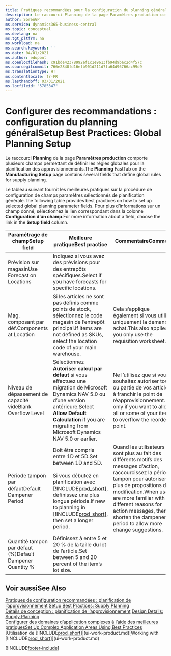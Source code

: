 ```yaml
---
title: Pratiques recommandées pour la configuration du planning général | Microsoft Docs
description: Le raccourci Planning de la page Paramètres production comporte plusieurs champs permettant de définir les règles globales pour la planification des approvisionnements.
author: SorenGP
ms.service: dynamics365-business-central
ms.topic: conceptual
ms.devlang: na
ms.tgt_pltfrm: na
ms.workload: na
ms.search.keywords: ''
ms.date: 04/01/2021
ms.author: edupont
ms.openlocfilehash: c91bde42378992ef1c1e9613fb94d9bac2d4f57c
ms.sourcegitcommit: 766e2840fd16efb901d211d7fa64d96766ac99d9
ms.translationtype: HT
ms.contentlocale: fr-FR
ms.lasthandoff: 03/31/2021
ms.locfileid: "5785347"
---
```

# <a name="setup-best-practices-global-planning-setup"></a><span data-ttu-id="84a46-103">Configurer des recommandations : configuration du planning général</span><span class="sxs-lookup"><span data-stu-id="84a46-103">Setup Best Practices: Global Planning Setup</span></span>
<span data-ttu-id="84a46-104">Le raccourci **Planning** de la page **Paramètres production** comporte plusieurs champs permettant de définir les règles globales pour la planification des approvisionnements.</span><span class="sxs-lookup"><span data-stu-id="84a46-104">The **Planning** FastTab on the **Manufacturing Setup** page contains several fields that define global rules for supply planning.</span></span>  

 <span data-ttu-id="84a46-105">Le tableau suivant fournit les meilleures pratiques sur la procédure de configuration de champs paramètres sélectionnés de planification générale.</span><span class="sxs-lookup"><span data-stu-id="84a46-105">The following table provides best practices on how to set up selected global planning parameter fields.</span></span> <span data-ttu-id="84a46-106">Pour plus d’informations sur un champ donné, sélectionnez le lien correspondant dans la colonne **Configuration d’un champ**.</span><span class="sxs-lookup"><span data-stu-id="84a46-106">For more information about a field, choose the link in the **Setup field** column.</span></span>  

|<span data-ttu-id="84a46-107">Paramétrage de champ</span><span class="sxs-lookup"><span data-stu-id="84a46-107">Setup field</span></span>|<span data-ttu-id="84a46-108">Meilleure pratique</span><span class="sxs-lookup"><span data-stu-id="84a46-108">Best practice</span></span>|<span data-ttu-id="84a46-109">Commentaire</span><span class="sxs-lookup"><span data-stu-id="84a46-109">Comment</span></span>|  
|-----------------|-------------------|-------------|  
|<span data-ttu-id="84a46-110">Prévision sur magasin</span><span class="sxs-lookup"><span data-stu-id="84a46-110">Use Forecast on Locations</span></span>|<span data-ttu-id="84a46-111">Indiquez si vous avez des prévisions pour des entrepôts spécifiques.</span><span class="sxs-lookup"><span data-stu-id="84a46-111">Select if you have forecasts for specific locations.</span></span>||  
|<span data-ttu-id="84a46-112">Mag. composant par déf.</span><span class="sxs-lookup"><span data-stu-id="84a46-112">Components at Location</span></span>|<span data-ttu-id="84a46-113">Si les articles ne sont pas définis comme points de stock, sélectionnez le code magasin de l’entrepôt principal.</span><span class="sxs-lookup"><span data-stu-id="84a46-113">If items are not defined as SKUs, select the location code of your main warehouse.</span></span>|<span data-ttu-id="84a46-114">Cela s’applique également si vous utilisez uniquement la demande achat.</span><span class="sxs-lookup"><span data-stu-id="84a46-114">This also applies if you only use the requisition worksheet.</span></span>|  
|<span data-ttu-id="84a46-115">Niveau de dépassement de capacité vide</span><span class="sxs-lookup"><span data-stu-id="84a46-115">Blank Overflow Level</span></span>|<span data-ttu-id="84a46-116">Sélectionnez **Autoriser calcul par défaut** si vous effectuez une migration de Microsoft Dynamics NAV 5.0 ou d’une version antérieure.</span><span class="sxs-lookup"><span data-stu-id="84a46-116">Select **Allow Default Calculation** if you are migrating from Microsoft Dynamics NAV 5.0 or earlier.</span></span>|<span data-ttu-id="84a46-117">Ne l’utilisez que si vous souhaitez autoriser tout ou partie de vos articles à franchir le point de réapprovisionnement.</span><span class="sxs-lookup"><span data-stu-id="84a46-117">Use only if you want to allow all or some of your items to overflow the reorder point.</span></span>|  
|<span data-ttu-id="84a46-118">Période tampon par défaut</span><span class="sxs-lookup"><span data-stu-id="84a46-118">Default Dampener Period</span></span>|<span data-ttu-id="84a46-119">Doit être compris entre 1D et 5D.</span><span class="sxs-lookup"><span data-stu-id="84a46-119">Set between 1D and 5D.</span></span><br /><br /> <span data-ttu-id="84a46-120">Si vous débutez en planification avec [!INCLUDE[prod_short](includes/prod_short.md)], définissez une plus longue période.</span><span class="sxs-lookup"><span data-stu-id="84a46-120">If new to planning in [!INCLUDE[prod_short](includes/prod_short.md)], then set a longer period.</span></span>|<span data-ttu-id="84a46-121">Quand les utilisateurs sont plus au fait des différents motifs des messages d’action, raccourcissez la période tampon pour autoriser plus de propositions de modification.</span><span class="sxs-lookup"><span data-stu-id="84a46-121">When users are more familiar with the different reasons for action messages, then shorten the dampener period to allow more change suggestions.</span></span>|  
|<span data-ttu-id="84a46-122">Quantité tampon par défaut (%)</span><span class="sxs-lookup"><span data-stu-id="84a46-122">Default Dampener Quantity %</span></span>|<span data-ttu-id="84a46-123">Définissez à entre 5 et 20 % de la taille du lot de l’article.</span><span class="sxs-lookup"><span data-stu-id="84a46-123">Set between 5 and 20 percent of the item’s lot size.</span></span>||  

## <a name="see-also"></a><span data-ttu-id="84a46-124">Voir aussi</span><span class="sxs-lookup"><span data-stu-id="84a46-124">See Also</span></span>  
 <span data-ttu-id="84a46-125">[Pratiques de configuration recommandées : planification de l’approvisionnement](setup-best-practices-supply-planning.md) </span><span class="sxs-lookup"><span data-stu-id="84a46-125">[Setup Best Practices: Supply Planning](setup-best-practices-supply-planning.md) </span></span>  
 <span data-ttu-id="84a46-126">[Détails de conception : planification de l’approvisionnement](design-details-supply-planning.md) </span><span class="sxs-lookup"><span data-stu-id="84a46-126">[Design Details: Supply Planning](design-details-supply-planning.md) </span></span>  
 [<span data-ttu-id="84a46-127">Configurer des domaines d’application complexes à l’aide des meilleures pratiques</span><span class="sxs-lookup"><span data-stu-id="84a46-127">Set Up Complex Application Areas Using Best Practices</span></span>](set-up-complex-application-areas-using-best-practices.md)  
 <span data-ttu-id="84a46-128">[Utilisation de [!INCLUDE[prod_short](includes/prod_short.md)]](ui-work-product.md)</span><span class="sxs-lookup"><span data-stu-id="84a46-128">[Working with [!INCLUDE[prod_short](includes/prod_short.md)]](ui-work-product.md)</span></span>


[!INCLUDE[footer-include](includes/footer-banner.md)]